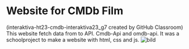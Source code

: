 # Website for CMDb Film
(interaktiva-ht23-cmdb-interaktiva23_g7 created by GitHub Classroom)
This website fetch data from to API. Cmdb-Api and omdb-api.
It was a schoolproject to make a website with html, css and js.
![bild](https://github.com/systemvetenskap/interaktiva-ht23-cmdb-interaktiva23_g7/assets/117045688/1e20e282-eebd-47b4-add4-7c0a9ba6bd64)
